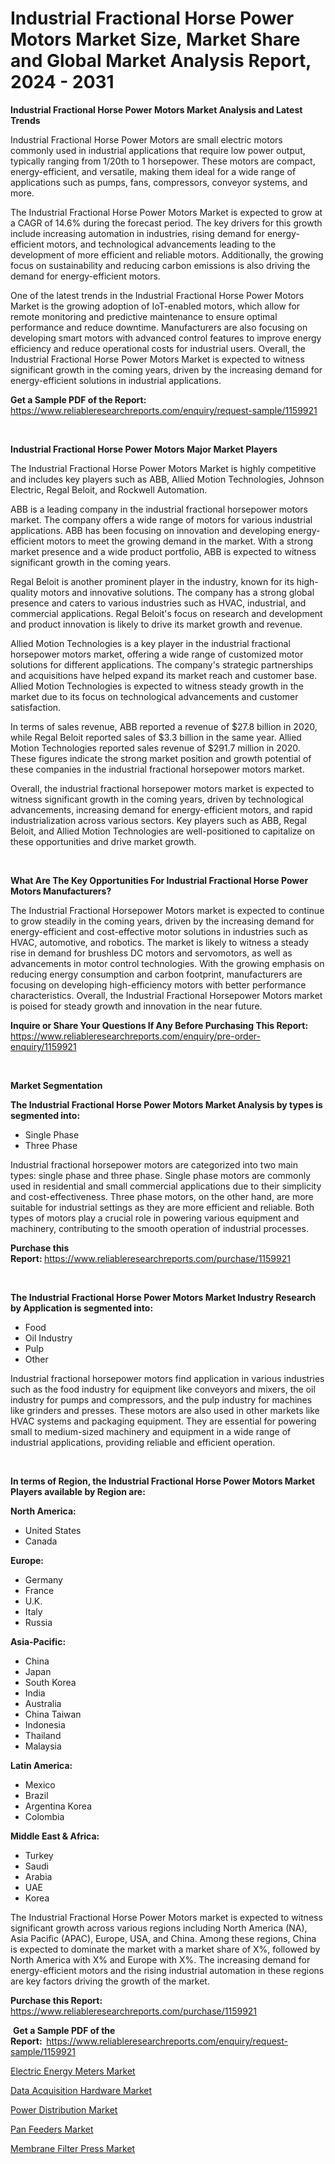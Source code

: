 <p><h1>Industrial Fractional Horse Power Motors Market Size, Market Share and Global Market Analysis Report, 2024 - 2031</h1></p><p><strong>Industrial Fractional Horse Power Motors Market Analysis and Latest Trends</strong></p>
<p><p>Industrial Fractional Horse Power Motors are small electric motors commonly used in industrial applications that require low power output, typically ranging from 1/20th to 1 horsepower. These motors are compact, energy-efficient, and versatile, making them ideal for a wide range of applications such as pumps, fans, compressors, conveyor systems, and more.</p><p>The Industrial Fractional Horse Power Motors Market is expected to grow at a CAGR of 14.6% during the forecast period. The key drivers for this growth include increasing automation in industries, rising demand for energy-efficient motors, and technological advancements leading to the development of more efficient and reliable motors. Additionally, the growing focus on sustainability and reducing carbon emissions is also driving the demand for energy-efficient motors.</p><p>One of the latest trends in the Industrial Fractional Horse Power Motors Market is the growing adoption of IoT-enabled motors, which allow for remote monitoring and predictive maintenance to ensure optimal performance and reduce downtime. Manufacturers are also focusing on developing smart motors with advanced control features to improve energy efficiency and reduce operational costs for industrial users. Overall, the Industrial Fractional Horse Power Motors Market is expected to witness significant growth in the coming years, driven by the increasing demand for energy-efficient solutions in industrial applications.</p></p>
<p><strong>Get a Sample PDF of the Report:&nbsp;</strong> <a href="https://www.reliableresearchreports.com/enquiry/request-sample/1159921">https://www.reliableresearchreports.com/enquiry/request-sample/1159921</a></p>
<p>&nbsp;</p>
<p><strong>Industrial Fractional Horse Power Motors Major Market Players</strong></p>
<p><p>The Industrial Fractional Horse Power Motors Market is highly competitive and includes key players such as ABB, Allied Motion Technologies, Johnson Electric, Regal Beloit, and Rockwell Automation. </p><p>ABB is a leading company in the industrial fractional horsepower motors market. The company offers a wide range of motors for various industrial applications. ABB has been focusing on innovation and developing energy-efficient motors to meet the growing demand in the market. With a strong market presence and a wide product portfolio, ABB is expected to witness significant growth in the coming years.</p><p>Regal Beloit is another prominent player in the industry, known for its high-quality motors and innovative solutions. The company has a strong global presence and caters to various industries such as HVAC, industrial, and commercial applications. Regal Beloit's focus on research and development and product innovation is likely to drive its market growth and revenue.</p><p>Allied Motion Technologies is a key player in the industrial fractional horsepower motors market, offering a wide range of customized motor solutions for different applications. The company's strategic partnerships and acquisitions have helped expand its market reach and customer base. Allied Motion Technologies is expected to witness steady growth in the market due to its focus on technological advancements and customer satisfaction.</p><p>In terms of sales revenue, ABB reported a revenue of $27.8 billion in 2020, while Regal Beloit reported sales of $3.3 billion in the same year. Allied Motion Technologies reported sales revenue of $291.7 million in 2020. These figures indicate the strong market position and growth potential of these companies in the industrial fractional horsepower motors market. </p><p>Overall, the industrial fractional horsepower motors market is expected to witness significant growth in the coming years, driven by technological advancements, increasing demand for energy-efficient motors, and rapid industrialization across various sectors. Key players such as ABB, Regal Beloit, and Allied Motion Technologies are well-positioned to capitalize on these opportunities and drive market growth.</p></p>
<p>&nbsp;</p>
<p><strong>What Are The Key Opportunities For Industrial Fractional Horse Power Motors Manufacturers?</strong></p>
<p><p>The Industrial Fractional Horsepower Motors market is expected to continue to grow steadily in the coming years, driven by the increasing demand for energy-efficient and cost-effective motor solutions in industries such as HVAC, automotive, and robotics. The market is likely to witness a steady rise in demand for brushless DC motors and servomotors, as well as advancements in motor control technologies. With the growing emphasis on reducing energy consumption and carbon footprint, manufacturers are focusing on developing high-efficiency motors with better performance characteristics. Overall, the Industrial Fractional Horsepower Motors market is poised for steady growth and innovation in the near future.</p></p>
<p><strong>Inquire or Share Your Questions If Any Before Purchasing This Report:</strong> <a href="https://www.reliableresearchreports.com/enquiry/pre-order-enquiry/1159921">https://www.reliableresearchreports.com/enquiry/pre-order-enquiry/1159921</a></p>
<p>&nbsp;</p>
<p><strong>Market Segmentation</strong></p>
<p><strong>The Industrial Fractional Horse Power Motors Market Analysis by types is segmented into:</strong></p>
<p><ul><li>Single Phase</li><li>Three Phase</li></ul></p>
<p><p>Industrial fractional horsepower motors are categorized into two main types: single phase and three phase. Single phase motors are commonly used in residential and small commercial applications due to their simplicity and cost-effectiveness. Three phase motors, on the other hand, are more suitable for industrial settings as they are more efficient and reliable. Both types of motors play a crucial role in powering various equipment and machinery, contributing to the smooth operation of industrial processes.</p></p>
<p><strong>Purchase this Report:&nbsp;</strong><a href="https://www.reliableresearchreports.com/purchase/1159921">https://www.reliableresearchreports.com/purchase/1159921</a></p>
<p>&nbsp;</p>
<p><strong>The Industrial Fractional Horse Power Motors Market Industry Research by Application is segmented into:</strong></p>
<p><ul><li>Food</li><li>Oil Industry</li><li>Pulp</li><li>Other</li></ul></p>
<p><p>Industrial fractional horsepower motors find application in various industries such as the food industry for equipment like conveyors and mixers, the oil industry for pumps and compressors, and the pulp industry for machines like grinders and presses. These motors are also used in other markets like HVAC systems and packaging equipment. They are essential for powering small to medium-sized machinery and equipment in a wide range of industrial applications, providing reliable and efficient operation.</p></p>
<p>&nbsp;</p>
<p><strong>In terms of Region, the Industrial Fractional Horse Power Motors Market Players available by Region are:</strong></p>
<p>
    <p> <strong> North America: </strong>
        <ul>
            <li>United States</li>
            <li>Canada</li>
        </ul>
        </p> 
    <p> <strong> Europe: </strong>
        <ul>
            <li>Germany</li>
            <li>France</li>
            <li>U.K.</li>
            <li>Italy</li>
            <li>Russia</li>
        </ul>
        </p> 
    <p> <strong> Asia-Pacific: </strong>
        <ul>
            <li>China</li>
            <li>Japan</li>
            <li>South Korea</li>
            <li>India</li>
            <li>Australia</li>
            <li>China Taiwan</li>
            <li>Indonesia</li>
            <li>Thailand</li>
            <li>Malaysia</li>
        </ul>
        </p> 
    <p> <strong> Latin America: </strong>
        <ul>
            <li>Mexico</li>
            <li>Brazil</li>
            <li>Argentina Korea</li>
            <li>Colombia</li>
        </ul>
        </p> 
    <p> <strong> Middle East & Africa: </strong>
        <ul>
            <li>Turkey</li>
            <li>Saudi</li>
            <li>Arabia</li>
            <li>UAE</li>
            <li>Korea</li>
        </ul>
    </p>
    </p>
<p><p>The Industrial Fractional Horse Power Motors market is expected to witness significant growth across various regions including North America (NA), Asia Pacific (APAC), Europe, USA, and China. Among these regions, China is expected to dominate the market with a market share of X%, followed by North America with X% and Europe with X%. The increasing demand for energy-efficient motors and the rising industrial automation in these regions are key factors driving the growth of the market.</p></p>
<p><strong>Purchase this Report: </strong><a href="https://www.reliableresearchreports.com/purchase/1159921">https://www.reliableresearchreports.com/purchase/1159921</a></p>
<p>&nbsp;<strong>Get a Sample PDF of the Report:&nbsp;&nbsp;</strong><a href="https://www.reliableresearchreports.com/enquiry/request-sample/1159921">https://www.reliableresearchreports.com/enquiry/request-sample/1159921</a></p>
<p><strong></strong></p>
<p><p><a href="https://medium.com/@zitakuvalis/electric-energy-meters-market-insights-into-market-cagr-market-trends-and-growth-strategies-3a615ddba5d2">Electric Energy Meters Market</a></p><p><a href="https://medium.com/@zitakuvalis/data-acquisition-hardware-market-competitive-analysis-market-trends-and-forecast-to-2031-5a7a5cd197b2">Data Acquisition Hardware Market</a></p><p><a href="https://medium.com/@zitakuvalis/power-distribution-market-competitive-analysis-market-trends-and-forecast-to-2031-8cf00ad5b019">Power Distribution Market</a></p><p><a href="https://medium.com/@zitakuvalis/pan-feeders-market-size-market-outlook-and-market-forecast-2024-to-2031-2a077fed2be3">Pan Feeders Market</a></p><p><a href="https://medium.com/@zitakuvalis/membrane-filter-press-market-size-cagr-trends-2024-2030-d6068e05aeba">Membrane Filter Press Market</a></p></p>